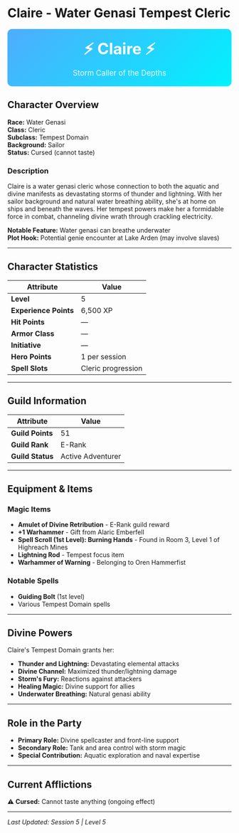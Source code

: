 # Claire - Water Genasi Tempest Cleric

<div style="text-align: center; padding: 20px; background: linear-gradient(135deg, #4facfe 0%, #00f2fe 100%); border-radius: 10px; color: white; margin-bottom: 20px;">
  <h2 style="margin: 0; font-size: 2.5em;">⚡ Claire ⚡</h2>
  <p style="margin: 10px 0 0 0; font-size: 1.2em; opacity: 0.9;">Storm Caller of the Depths</p>
</div>

## Character Overview

**Race:** Water Genasi  
**Class:** Cleric  
**Subclass:** Tempest Domain  
**Background:** Sailor  
**Status:** Cursed (cannot taste)

### Description

Claire is a water genasi cleric whose connection to both the aquatic and divine manifests as devastating storms of thunder and lightning. With her sailor background and natural water breathing ability, she's at home on ships and beneath the waves. Her tempest powers make her a formidable force in combat, channeling divine wrath through crackling electricity.

**Notable Feature:** Water genasi can breathe underwater  
**Plot Hook:** Potential genie encounter at Lake Arden (may involve slaves)

---

## Character Statistics

| Attribute | Value |
|-----------|-------|
| **Level** | 5 |
| **Experience Points** | 6,500 XP |
| **Hit Points** | — |
| **Armor Class** | — |
| **Initiative** | — |
| **Hero Points** | 1 per session |
| **Spell Slots** | Cleric progression |

---

## Guild Information

| Attribute | Value |
|-----------|-------|
| **Guild Points** | 51 |
| **Guild Rank** | E-Rank |
| **Guild Status** | Active Adventurer |

---

## Equipment & Items

### Magic Items

- **Amulet of Divine Retribution** - E-Rank guild reward
- **+1 Warhammer** - Gift from Alaric Emberfell
- **Spell Scroll (1st Level): Burning Hands** - Found in Room 3, Level 1 of Highreach Mines
- **Lightning Rod** - Tempest focus item
- **Warhammer of Warning** - Belonging to Oren Hammerfist

### Notable Spells

- **Guiding Bolt** (1st level)
- Various Tempest Domain spells

---

## Divine Powers

Claire's Tempest Domain grants her:

- **Thunder and Lightning:** Devastating elemental attacks
- **Divine Channel:** Maximized thunder/lightning damage
- **Storm's Fury:** Reactions against attackers
- **Healing Magic:** Divine support for allies
- **Underwater Breathing:** Natural genasi ability

---

## Role in the Party

- **Primary Role:** Divine spellcaster and front-line support
- **Secondary Role:** Tank and area control with storm magic
- **Special Contribution:** Aquatic exploration and naval expertise

---

## Current Afflictions

⚠️ **Cursed:** Cannot taste anything (ongoing effect)

---

*Last Updated: Session 5 | Level 5*
